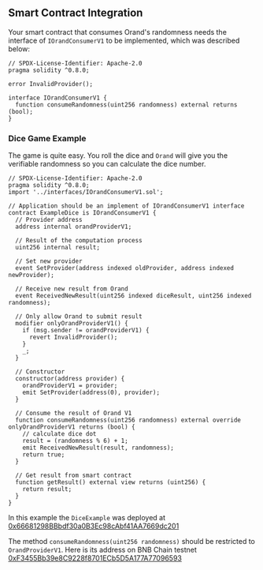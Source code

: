 ## Smart Contract Integration

Your smart contract that consumes Orand's randomness needs the interface of `IOrandConsumerV1` to be implemented, which was described below:

```solidity
// SPDX-License-Identifier: Apache-2.0
pragma solidity ^0.8.0;

error InvalidProvider();

interface IOrandConsumerV1 {
  function consumeRandomness(uint256 randomness) external returns (bool);
}
```

### Dice Game Example

The game is quite easy. You roll the dice and `Orand` will give you the verifiable randomness so you can calculate the dice number.

```solidity
// SPDX-License-Identifier: Apache-2.0
pragma solidity ^0.8.0;
import '../interfaces/IOrandConsumerV1.sol';

// Application should be an implement of IOrandConsumerV1 interface
contract ExampleDice is IOrandConsumerV1 {
  // Provider address
  address internal orandProviderV1;

  // Result of the computation process
  uint256 internal result;

  // Set new provider
  event SetProvider(address indexed oldProvider, address indexed newProvider);

  // Receive new result from Orand
  event ReceivedNewResult(uint256 indexed diceResult, uint256 indexed randomness);

  // Only allow Orand to submit result
  modifier onlyOrandProviderV1() {
    if (msg.sender != orandProviderV1) {
      revert InvalidProvider();
    }
    _;
  }

  // Constructor
  constructor(address provider) {
    orandProviderV1 = provider;
    emit SetProvider(address(0), provider);
  }

  // Consume the result of Orand V1
  function consumeRandomness(uint256 randomness) external override onlyOrandProviderV1 returns (bool) {
    // calculate dice dot
    result = (randomness % 6) + 1;
    emit ReceivedNewResult(result, randomness);
    return true;
  }

  // Get result from smart contract
  function getResult() external view returns (uint256) {
    return result;
  }
}
```

In this example the `DiceExample` was deployed at [0x66681298BBbdf30a0B3Ec98cAbf41AA7669dc201](https://testnet.bscscan.com/address/0x66681298BBbdf30a0B3Ec98cAbf41AA7669dc201#code)

The method `consumeRandomness(uint256 randomness)` should be restricted to `OrandProviderV1`. Here is its address on BNB Chain testnet [0xF3455Bb39e8C9228f8701ECb5D5A177A77096593](https://testnet.bscscan.com/address/0xF3455Bb39e8C9228f8701ECb5D5A177A77096593#code)

